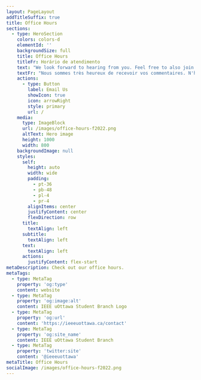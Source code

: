 ```yaml
---
layout: PageLayout
addTitleSuffix: true
title: Office Hours
sections:
  - type: HeroSection
    colors: colors-d
    elementId: ''
    backgroundSize: full
    title: Office Hours
    titleFr: Horário de atendimento
    text: "We look forward to hearing from you. Feel free to also join the official uOttawa Engineering discord server by clicking on this link :\_<https://discord.gg/jPHy6uUThH>\n\n"
    textFr: "Nous sommes très heureux de recevoir vos commentaires. N'hésitez pas à rejoindre également le serveur discord officiel de serveur discord du Génie de l'Université d'Ottawa en cliquant sur ce lien :\_<https://discord.gg/jPHy6uUThH>\n"
    actions:
      - type: Button
        label: Email Us
        showIcon: true
        icon: arrowRight
        style: primary
        url: /
    media:
      type: ImageBlock
      url: /images/office-hours-f2022.png
      altText: Hero image
      height: 1000
      width: 800
    backgroundImage: null
    styles:
      self:
        height: auto
        width: wide
        padding:
          - pt-36
          - pb-48
          - pl-4
          - pr-4
        alignItems: center
        justifyContent: center
        flexDirection: row
      title:
        textAlign: left
      subtitle:
        textAlign: left
      text:
        textAlign: left
      actions:
        justifyContent: flex-start
metaDescription: Check out our office hours.
metaTags:
  - type: MetaTag
    property: 'og:type'
    content: website
  - type: MetaTag
    property: 'og:image:alt'
    content: IEEE uOttawa Student Branch Logo
  - type: MetaTag
    property: 'og:url'
    content: 'https://ieeeuottawa.ca/contact'
  - type: MetaTag
    property: 'og:site_name'
    content: IEEE uOttawa Student Branch
  - type: MetaTag
    property: 'twitter:site'
    content: '@ieeeuottawa'
metaTitle: Office Hours
socialImage: /images/office-hours-f2022.png
---
```

